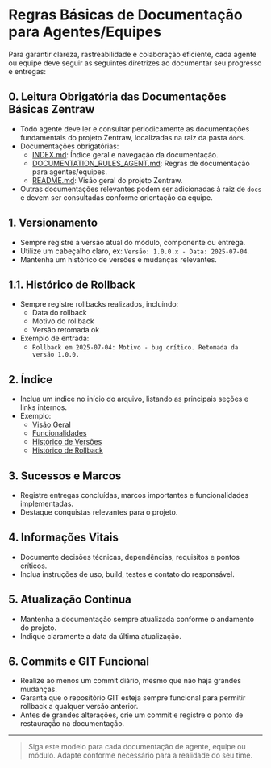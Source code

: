 # Regras Básicas de Documentação para Agentes/Equipes

Para garantir clareza, rastreabilidade e colaboração eficiente, cada agente ou equipe deve seguir as seguintes diretrizes ao documentar seu progresso e entregas:

## 0. Leitura Obrigatória das Documentações Básicas Zentraw

- Todo agente deve ler e consultar periodicamente as documentações fundamentais do projeto Zentraw, localizadas na raiz da pasta `docs`.
- Documentações obrigatórias:
  - [INDEX.md](./INDEX.md): Índice geral e navegação da documentação.
  - [DOCUMENTATION_RULES_AGENT.md](./DOCUMENTATION_RULES_AGENT.md): Regras de documentação para agentes/equipes.
  - [README.md](../README.md): Visão geral do projeto Zentraw.
- Outras documentações relevantes podem ser adicionadas à raiz de `docs` e devem ser consultadas conforme orientação da equipe.

## 1. Versionamento

- Sempre registre a versão atual do módulo, componente ou entrega.
- Utilize um cabeçalho claro, ex: `Versão: 1.0.0.x - Data: 2025-07-04`.
- Mantenha um histórico de versões e mudanças relevantes.

## 1.1. Histórico de Rollback

- Sempre registre rollbacks realizados, incluindo:
  - Data do rollback
  - Motivo do rollback
  - Versão retomada ok
- Exemplo de entrada:
  - `Rollback em 2025-07-04: Motivo - bug crítico. Retomada da versão 1.0.0.`

## 2. Índice

- Inclua um índice no início do arquivo, listando as principais seções e links internos.
- Exemplo:
  - [Visão Geral](#visão-geral)
  - [Funcionalidades](#funcionalidades)
  - [Histórico de Versões](#histórico-de-versões)
  - [Histórico de Rollback](#histórico-de-rollback)

## 3. Sucessos e Marcos

- Registre entregas concluídas, marcos importantes e funcionalidades implementadas.
- Destaque conquistas relevantes para o projeto.

## 4. Informações Vitais

- Documente decisões técnicas, dependências, requisitos e pontos críticos.
- Inclua instruções de uso, build, testes e contato do responsável.

## 5. Atualização Contínua

- Mantenha a documentação sempre atualizada conforme o andamento do projeto.
- Indique claramente a data da última atualização.

## 6. Commits e GIT Funcional

- Realize ao menos um commit diário, mesmo que não haja grandes mudanças.
- Garanta que o repositório GIT esteja sempre funcional para permitir rollback a qualquer versão anterior.
- Antes de grandes alterações, crie um commit e registre o ponto de restauração na documentação.

---

> Siga este modelo para cada documentação de agente, equipe ou módulo. Adapte conforme necessário para a realidade do seu time.
